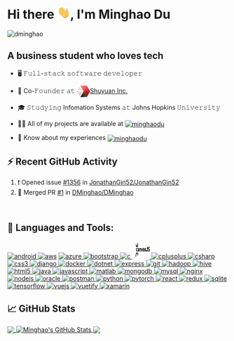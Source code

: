 <div>
<!-- <h1 align="left">Hi there <img src="https://github.com/DMinghao/DMinghao/asset/wave.gif" width="30px" alt="wave"/>, I'm Minghao Du</h1> <img src="https://komarev.com/ghpvc/?username=dminghao&label=Profile%20views&color=f81c1c&style=flat-square" alt="dminghao" />  -->
<h1 align="left">Hi there <img src="./asset/wave.gif" width="30px" alt="wave"/>, I'm Minghao Du</h1> <img src="https://komarev.com/ghpvc/?username=dminghao&label=Profile%20views&color=f81c1c&style=flat-square" alt="dminghao" /> 
</div>

## A business student who loves tech

- 🖥 𝙵𝚞𝚕𝚕-𝚜𝚝𝚊𝚌𝚔 𝚜𝚘𝚏𝚝𝚠𝚊𝚛𝚎 𝚍𝚎𝚟𝚎𝚕𝚘𝚙𝚎𝚛

<!-- - 💼 Co-𝙵𝚘𝚞𝚗𝚍𝚎𝚛 𝚊𝚝 <img src="https://github.com/DMinghao/DMinghao/asset/Shuyuan6.png" width="30px" alt="Shuyaun"/>[Shuyuan Group](www.shuyuaninc.com) -->
- 💼 Co-𝙵𝚘𝚞𝚗𝚍𝚎𝚛 𝚊𝚝 <img align="center" src="./asset/Shuyuan6.png" width="30px" alt="Shuyaun"/>[Shuyuan Inc.](www.shuyuaninc.com)

- 🎓 𝚂𝚝𝚞𝚍𝚢𝚒𝚗𝚐 Infomation Systems 𝚊𝚝 Johns Hopkins 𝚄𝚗𝚒𝚟𝚎𝚛𝚜𝚒𝚝𝚢 

- 👨‍💻 All of my projects are available at <a href="https://github.com/DMinghao" target="blank"><img align="center" src="https://cdn.jsdelivr.net/npm/simple-icons@3.0.1/icons/github.svg" alt="minghaodu" height="30" width="40" /></a>

- 📄 Know about my experiences <a href="https://linkedin.com/in/minghaodu" target="blank"><img align="center" src="https://cdn.jsdelivr.net/npm/simple-icons@3.0.1/icons/linkedin.svg" alt="minghaodu" height="30" width="40" /></a>

## :zap: Recent GitHub Activity

<!--START_SECTION:activity-->
1. ❗️ Opened issue [#1356](https://github.com/JonathanGin52/JonathanGin52/issues/1356) in [JonathanGin52/JonathanGin52](https://github.com/JonathanGin52/JonathanGin52)
2. 🎉 Merged PR [#1](https://github.com/DMinghao/DMinghao/pull/1) in [DMinghao/DMinghao](https://github.com/DMinghao/DMinghao)
<!--END_SECTION:activity-->


<br/>

## 🔧 Languages and Tools:
<p align="left"> 
    <a href="https://developer.android.com" target="_blank"> <img src="https://devicons.github.io/devicon/devicon.git/icons/android/android-original-wordmark.svg" alt="android" width="40" height="40"/> </a> 
    <a href="https://aws.amazon.com" target="_blank"> <img src="https://devicons.github.io/devicon/devicon.git/icons/amazonwebservices/amazonwebservices-original-wordmark.svg" alt="aws" width="40" height="40"/></a> 
    <a href="https://azure.microsoft.com/en-in/" target="_blank"> <img src="https://www.vectorlogo.zone/logos/microsoft_azure/microsoft_azure-icon.svg" alt="azure" width="40" height="40"/> </a> 
    <a href="https://getbootstrap.com" target="_blank"> <img src="https://devicons.github.io/devicon/devicon.git/icons/bootstrap/bootstrap-plain.svg" alt="bootstrap" width="40" height="40"/> </a> 
    <a href="https://www.cprogramming.com/" target="_blank"> <img src="https://devicons.github.io/devicon/devicon.git/icons/c/c-original.svg" alt="c" width="40" height="40"/> </a> 
    <a href="https://canvasjs.com" target="_blank"> <img src="https://raw.githubusercontent.com/Hardik0307/Hardik0307/master/assets/canvasjs-charts.svg" alt="canvasjs" width="40" height="40"/> </a> 
    <a href="https://www.w3schools.com/cpp/" target="_blank"> <img src="https://devicons.github.io/devicon/devicon.git/icons/cplusplus/cplusplus-original.svg" alt="cplusplus" width="40" height="40"/> </a> 
    <a href="https://www.w3schools.com/cs/" target="_blank"> <img src="https://devicons.github.io/devicon/devicon.git/icons/csharp/csharp-original.svg" alt="csharp" width="40" height="40"/> </a> 
    <a href="https://www.w3schools.com/css/" target="_blank"> <img src="https://devicons.github.io/devicon/devicon.git/icons/css3/css3-original-wordmark.svg" alt="css3" width="40" height="40"/> </a> 
    <a href="https://www.djangoproject.com/" target="_blank"> <img src="https://devicons.github.io/devicon/devicon.git/icons/django/django-original.svg" alt="django" width="40" height="40"/> </a> 
    <a href="https://www.docker.com/" target="_blank"> <img src="https://devicons.github.io/devicon/devicon.git/icons/docker/docker-original-wordmark.svg" alt="docker" width="40" height="40"/> </a> 
    <a href="https://dotnet.microsoft.com/" target="_blank"> <img src="https://devicons.github.io/devicon/devicon.git/icons/dot-net/dot-net-original-wordmark.svg" alt="dotnet" width="40" height="40"/> </a> 
    <a href="https://expressjs.com" target="_blank"> <img src="https://devicons.github.io/devicon/devicon.git/icons/express/express-original-wordmark.svg" alt="express" width="40" height="40"/> </a> 
    <a href="https://git-scm.com/" target="_blank"> <img src="https://www.vectorlogo.zone/logos/git-scm/git-scm-icon.svg" alt="git" width="40" height="40"/> </a> 
    <a href="https://hadoop.apache.org/" target="_blank"> <img src="https://www.vectorlogo.zone/logos/apache_hadoop/apache_hadoop-icon.svg" alt="hadoop" width="40" height="40"/> </a> 
    <a href="https://hive.apache.org/" target="_blank"> <img src="https://www.vectorlogo.zone/logos/apache_hive/apache_hive-icon.svg" alt="hive" width="40" height="40"/> </a> 
    <a href="https://www.w3.org/html/" target="_blank"> <img src="https://devicons.github.io/devicon/devicon.git/icons/html5/html5-original-wordmark.svg" alt="html5" width="40" height="40"/> </a> 
    <a href="https://www.java.com" target="_blank"> <img src="https://devicons.github.io/devicon/devicon.git/icons/java/java-original-wordmark.svg" alt="java" width="40" height="40"/> </a> 
    <a href="https://developer.mozilla.org/en-US/docs/Web/JavaScript" target="_blank"> <img src="https://devicons.github.io/devicon/devicon.git/icons/javascript/javascript-original.svg" alt="javascript" width="40" height="40"/> </a> 
    <a href="https://www.mathworks.com/" target="_blank"> <img src="https://raw.githubusercontent.com/simple-icons/simple-icons/master/icons/mathworks.svg" alt="matlab" width="40" height="40"/> </a> 
    <a href="https://www.mongodb.com/" target="_blank"> <img src="https://devicons.github.io/devicon/devicon.git/icons/mongodb/mongodb-original-wordmark.svg" alt="mongodb" width="40" height="40"/> </a> 
    <a href="https://www.mysql.com/" target="_blank"> <img src="https://devicons.github.io/devicon/devicon.git/icons/mysql/mysql-original-wordmark.svg" alt="mysql" width="40" height="40"/> </a> 
    <a href="https://www.nginx.com" target="_blank"> <img src="https://devicons.github.io/devicon/devicon.git/icons/nginx/nginx-original.svg" alt="nginx" width="40" height="40"/> </a> 
    <a href="https://nodejs.org" target="_blank"> <img src="https://devicons.github.io/devicon/devicon.git/icons/nodejs/nodejs-original-wordmark.svg" alt="nodejs" width="40" height="40"/> </a> 
    <a href="https://www.oracle.com/" target="_blank"> <img src="https://devicons.github.io/devicon/devicon.git/icons/oracle/oracle-original.svg" alt="oracle" width="40" height="40"/> </a> 
    <a href="https://postman.com" target="_blank"> <img src="https://www.vectorlogo.zone/logos/getpostman/getpostman-icon.svg" alt="postman" width="40" height="40"/> </a> 
    <a href="https://www.python.org" target="_blank"> <img src="https://devicons.github.io/devicon/devicon.git/icons/python/python-original.svg" alt="python" width="40" height="40"/> </a> 
    <a href="https://pytorch.org/" target="_blank"> <img src="https://www.vectorlogo.zone/logos/pytorch/pytorch-icon.svg" alt="pytorch" width="40" height="40"/> </a> 
    <a href="https://reactjs.org/" target="_blank"> <img src="https://devicons.github.io/devicon/devicon.git/icons/react/react-original-wordmark.svg" alt="react" width="40" height="40"/> </a> 
    <a href="https://redux.js.org" target="_blank"> <img src="https://devicons.github.io/devicon/devicon.git/icons/redux/redux-original.svg" alt="redux" width="40" height="40"/> </a> 
    <a href="https://www.sqlite.org/" target="_blank"> <img src="https://www.vectorlogo.zone/logos/sqlite/sqlite-icon.svg" alt="sqlite" width="40" height="40"/> </a> 
    <a href="https://www.tensorflow.org" target="_blank"> <img src="https://www.vectorlogo.zone/logos/tensorflow/tensorflow-icon.svg" alt="tensorflow" width="40" height="40"/> </a> 
    <a href="https://vuejs.org/" target="_blank"> <img src="https://devicons.github.io/devicon/devicon.git/icons/vuejs/vuejs-original-wordmark.svg" alt="vuejs" width="40" height="40"/> </a> 
    <a href="https://vuetifyjs.com/en/" target="_blank"> <img src="https://bestofjs.org/logos/vuetify.svg" alt="vuetify" width="40" height="40"/> </a> 
    <a href="https://dotnet.microsoft.com/apps/xamarin" target="_blank"> <img src="https://raw.githubusercontent.com/detain/svg-logos/780f25886640cef088af994181646db2f6b1a3f8/svg/xamarin.svg" alt="xamarin" width="40" height="40"/> </a> 
</p>


## &#x1f4c8; GitHub Stats

<a href="https://github.com/DMinghao/DMinghao">
  <!-- <img align="center" src="https://github-readme-stats.vercel.app/api/top-langs/?username=DMinghao&exclude_repo=BeaconProgramer&title_color=ffffff&text_color=c9cacc&icon_color=2bbc8a&bg_color=1d1f21" /> -->
  <img align="center" src="https://github-readme-stats.vercel.app/api/top-langs/?username=DMinghao&hide=jupyter%20notebook&exclude_repo=BeaconProgramer&count_private=true&title_color=ffffff&text_color=c9cacc&icon_color=2bbc8a&bg_color=1d1f21" />
</a>
<a href="https://github.com/DMinghao/DMinghao" width="100%">
  <img align="center" src="https://github-readme-stats.vercel.app/api?username=DMinghao&show_icons=true&line_height=27&include_all_commits=true&count_private=true&title_color=ffffff&text_color=c9cacc&icon_color=2bbc8a&bg_color=1d1f21" width="300px" alt="Minghao's GitHub Stats" />
</a>

<!-- 
<img align="center" alt="minghaodu's GitHub Stats" src="https://github-readme-stats.vercel.app/api?username=DMinghao&show_icons=true&hide_border=true&include_all_commits=true&count_private=true" />

![Top Langs](https://github-readme-stats.vercel.app/api/top-langs/?username=DMinghao&langs_count=10&layout=compact&exclude_repo=BeaconProgramer) -->
<a href="https://github.com/DMinghao/DMinghao">
    <img align="center" src="https://github-readme-stats.vercel.app/api/wakatime?username=DMinghao"/>
<!-- ![DMinghao's wakatime stats](https://github-readme-stats.vercel.app/api/wakatime?username=DMinghao) -->
</a>

